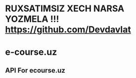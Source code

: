 # RUXSATIMSIZ XECH NARSA YOZMELA !!!  https://github.com/Devdavlat
# e-course.uz 
## API For ecourse.uz
